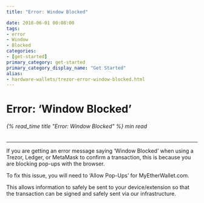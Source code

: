 ```yaml
---
title: "Error: Window Blocked"

date: 2018-06-01 00:08:00
tags:
- error
- Window
- Blocked
categories:
- [get-started]
primary_category: get-started
primary_category_display_name: "Get Started"
alias:
- hardware-wallets/trezor-error-window-blocked.html
---
```


# __Error: ‘Window Blocked’__
###### {% read_time title "Error: Window Blocked" %} min read
***

If you are getting an error message saying ‘Window Blocked’ when using a Trezor, Ledger, or MetaMask to confirm a transaction, this is because you are blocking pop-ups with the browser. 

To fix this issue, you will need to ‘Allow Pop-Ups’ for MyEtherWallet.com.

This allows information to safely be sent to your device/extension so that the transaction can be signed and safely sent via our infrastructure.
